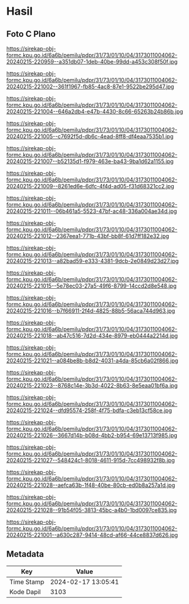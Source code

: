 # Hasil

## Foto C Plano

https://sirekap-obj-formc.kpu.go.id/6a6b/pemilu/pdpr/31/73/01/10/04/3173011004062-20240215-220959--a351db07-1deb-40be-99dd-a453c308f50f.jpg

https://sirekap-obj-formc.kpu.go.id/6a6b/pemilu/pdpr/31/73/01/10/04/3173011004062-20240215-221002--361f1967-fb85-4ac8-87e1-9522be295d47.jpg

https://sirekap-obj-formc.kpu.go.id/6a6b/pemilu/pdpr/31/73/01/10/04/3173011004062-20240215-221004--646a2db4-e47b-4430-8c66-65263b24b86b.jpg

https://sirekap-obj-formc.kpu.go.id/6a6b/pemilu/pdpr/31/73/01/10/04/3173011004062-20240215-221005--c7692f5d-db6c-4ead-8ff8-df4eaa7535b1.jpg

https://sirekap-obj-formc.kpu.go.id/6a6b/pemilu/pdpr/31/73/01/10/04/3173011004062-20240215-221007--b52135d1-f979-463e-ba43-9ba1d62a1155.jpg

https://sirekap-obj-formc.kpu.go.id/6a6b/pemilu/pdpr/31/73/01/10/04/3173011004062-20240215-221009--8261ed6e-6dfc-4f4d-ad05-f31d68321cc2.jpg

https://sirekap-obj-formc.kpu.go.id/6a6b/pemilu/pdpr/31/73/01/10/04/3173011004062-20240215-221011--06b461a5-5523-47bf-ac48-336a004ae34d.jpg

https://sirekap-obj-formc.kpu.go.id/6a6b/pemilu/pdpr/31/73/01/10/04/3173011004062-20240215-221012--2367eea1-771b-43bf-bb8f-61d7ff182e32.jpg

https://sirekap-obj-formc.kpu.go.id/6a6b/pemilu/pdpr/31/73/01/10/04/3173011004062-20240215-221013--a82bad59-e333-4381-9dcb-2e0849d23d27.jpg

https://sirekap-obj-formc.kpu.go.id/6a6b/pemilu/pdpr/31/73/01/10/04/3173011004062-20240215-221015--5e78ec03-27a5-49f6-8799-14ccd2d8e548.jpg

https://sirekap-obj-formc.kpu.go.id/6a6b/pemilu/pdpr/31/73/01/10/04/3173011004062-20240215-221016--b7f66911-2f4d-4825-88b5-56aca744d963.jpg

https://sirekap-obj-formc.kpu.go.id/6a6b/pemilu/pdpr/31/73/01/10/04/3173011004062-20240215-221018--ab47c516-7d2d-434e-8979-eb0444a2214d.jpg

https://sirekap-obj-formc.kpu.go.id/6a6b/pemilu/pdpr/31/73/01/10/04/3173011004062-20240215-221021--a084be8b-b8d2-4031-a4da-85cb6a02f866.jpg

https://sirekap-obj-formc.kpu.go.id/6a6b/pemilu/pdpr/31/73/01/10/04/3173011004062-20240215-221023--8768c14e-3b3d-4022-8b63-8e5eaa01bf6a.jpg

https://sirekap-obj-formc.kpu.go.id/6a6b/pemilu/pdpr/31/73/01/10/04/3173011004062-20240215-221024--dfd95574-258f-4f75-bdfa-c3eb13cf58ce.jpg

https://sirekap-obj-formc.kpu.go.id/6a6b/pemilu/pdpr/31/73/01/10/04/3173011004062-20240215-221026--3667d14b-b08d-4bb2-b954-69e13713f985.jpg

https://sirekap-obj-formc.kpu.go.id/6a6b/pemilu/pdpr/31/73/01/10/04/3173011004062-20240215-221027--548424c1-8018-4611-915d-7cc498932f8b.jpg

https://sirekap-obj-formc.kpu.go.id/6a6b/pemilu/pdpr/31/73/01/10/04/3173011004062-20240215-221028--aefca63b-1f48-40be-80cb-ed0b8a257a1d.jpg

https://sirekap-obj-formc.kpu.go.id/6a6b/pemilu/pdpr/31/73/01/10/04/3173011004062-20240215-221028--91b54f05-3813-45bc-a4b0-1bd0097ce835.jpg

https://sirekap-obj-formc.kpu.go.id/6a6b/pemilu/pdpr/31/73/01/10/04/3173011004062-20240215-221001--a630c287-9414-48cd-af66-44ce8837d626.jpg


## Metadata

| Key        | Value               |
| ---------- | ------------------- |
| Time Stamp | 2024-02-17 13:05:41 |
| Kode Dapil | 3103                |



